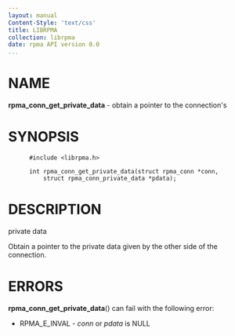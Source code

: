 ```yaml
---
layout: manual
Content-Style: 'text/css'
title: LIBRPMA
collection: librpma
date: rpma API version 0.0
...
```


[comment]: <> (SPDX-License-Identifier: BSD-3-Clause)
[comment]: <> (Copyright 2020, Intel Corporation)

NAME
====

**rpma\_conn\_get\_private\_data** - obtain a pointer to the
connection\'s

SYNOPSIS
========

          #include <librpma.h>

          int rpma_conn_get_private_data(struct rpma_conn *conn,
              struct rpma_conn_private_data *pdata);

DESCRIPTION
===========

private data

Obtain a pointer to the private data given by the other side of the
connection.

ERRORS
======

**rpma\_conn\_get\_private\_data**() can fail with the following error:

-   RPMA\_E\_INVAL - *conn* or *pdata* is NULL
